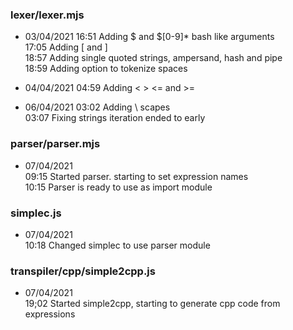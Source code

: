### lexer/lexer.mjs
+ 03/04/2021 
16:51 Adding $ and $[0-9]* bash like arguments  
17:05 Adding [ and ]  
18:57 Adding single quoted strings, ampersand, hash and pipe  
18:59 Adding option to tokenize spaces

+ 04/04/2021
04:59 Adding < > <= and >=  

+ 06/04/2021
03:02 Adding \ scapes  
03:07 Fixing strings iteration ended to early  

### parser/parser.mjs
+ 07/04/2021  
09:15 Started parser. starting to set expression names  
10:15 Parser is ready to use as import module  

### simplec.js
+ 07/04/2021  
10:18 Changed simplec to use parser module  

### transpiler/cpp/simple2cpp.js  
+ 07/04/2021  
19;02 Started simple2cpp, starting to generate cpp code from expressions  


